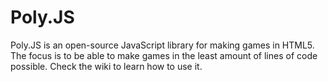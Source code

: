 <h1>Poly.JS</h1>
Poly.JS is an open-source JavaScript library for making games in HTML5. The focus is to be able to make games in the least amount of lines of code possible. Check the wiki to learn how to use it.
